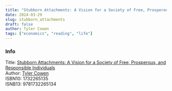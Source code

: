 ```yaml
---
title: "Stubborn Attachments: A Vision for a Society of Free, Prosperous, and Responsible Individuals"
date: 2024-03-29
slug: stubborn_attachments
draft: false
author: Tyler Cowen
tags: ["economics", "reading", "life"]
---
```



### Info

Title: [Stubborn Attachments: A Vision for a Society of Free, Prosperous, and Responsible Individuals](https://press.stripe.com/stubborn-attachments)\
Author: [Tyler Cowen](https://en.wikipedia.org/wiki/Tyler_Cowen)\
ISBN10: 1732265135\
ISNB13: 9781732265134
